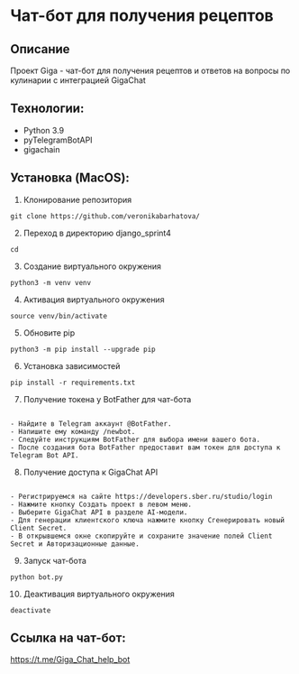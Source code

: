 # Чат-бот для получения рецептов

## Описание
Проект Giga - чат-бот для получения рецептов и ответов на вопросы по кулинарии с интеграцией GigaChat

## Технологии:

- Python 3.9
- pyTelegramBotAPI
- gigachain

## Установка (MacOS):

1. Клонирование репозитория

```
git clone https://github.com/veronikabarhatova/
```

2. Переход в директорию django_sprint4

```
cd 
```

3. Создание виртуального окружения

```
python3 -m venv venv
```

4. Активация виртуального окружения

```
source venv/bin/activate
```

5. Обновите pip

```
python3 -m pip install --upgrade pip
```

6. Установка зависимостей

```
pip install -r requirements.txt

```

7. Получение токена у BotFather для чат-бота

```

- Найдите в Telegram аккаунт @BotFather.
- Напишите ему команду /newbot.
- Следуйте инструкциям BotFather для выбора имени вашего бота.
- После создания бота BotFather предоставит вам токен для доступа к Telegram Bot API.

```

8. Получение доступа к GigaChat API

```

- Регистрируемся на сайте https://developers.sber.ru/studio/login
- Нажмите кнопку Создать проект в левом меню.
- Выберите GigaChat API в разделе AI-модели.
- Для генерации клиентского ключа нажмите кнопку Сгенерировать новый Client Secret.
- В открывшемся окне скопируйте и сохраните значение полей Client Secret и Авторизационные данные.

```

9. Запуск чат-бота

```
python bot.py

```

10. Деактивация виртуального окружения

```
deactivate

```
## Ссылка на чат-бот: 
https://t.me/Giga_Chat_help_bot
